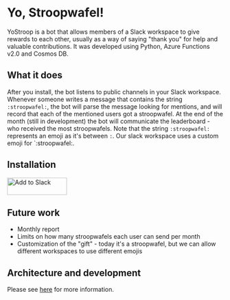 # Yo, Stroopwafel!

YoStroop is a bot that allows members of a Slack workspace to give rewards to each other, usually as a way of saying "thank you" for help and valuable contributions. 
It was developed using Python, Azure Functions v2.0 and Cosmos DB.

## What it does

After you install, the bot listens to public channels in your Slack workspace. Whenever someone writes a message that contains the string `:stroopwafel:`, the bot will parse the message looking for mentions, and will record that each of the mentioned users got a stroopwafel. At the end of the month (still in development) the bot will communicate the leaderboard - who received the most stroopwafels. Note that the string `:stroopwafel:` represents an emoji as it's between `:`. Our slack workspace uses a custom emoji for `:stroopwafel:.

## Installation

<a href="https://slack.com/oauth/authorize?scope=channels:history%20users.profile:read%20chat:write&client_id=412513733287.419967497237"><img alt="Add to Slack" height="40" width="139" src="https://platform.slack-edge.com/img/add_to_slack.png" srcset="https://platform.slack-edge.com/img/add_to_slack.png 1x, https://platform.slack-edge.com/img/add_to_slack@2x.png 2x" /></a>

## Future work

* Monthly report
* Limits on how many stroopwafels each user can send per month
* Customization of the "gift" - today it's a stroopwafel, but we can allow different workspaces to use different emojis

## Architecture and development

Please see [here](https://meyerperin.com/post/yo-stroopwafel/) for more information.
